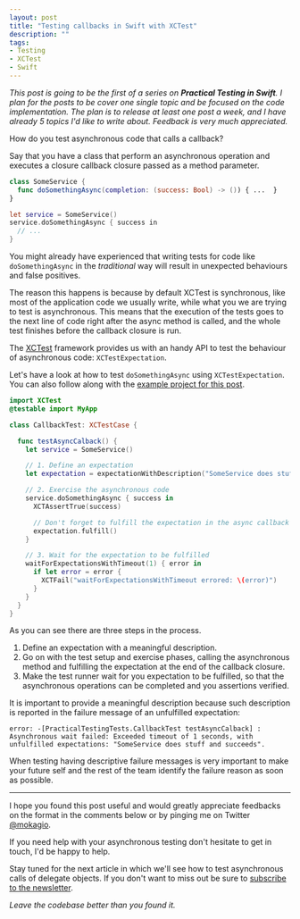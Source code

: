 ```yaml
---
layout: post
title: "Testing callbacks in Swift with XCTest"
description: ""
tags:
- Testing
- XCTest
- Swift
---
```


_This post is going to be the first of a series on **Practical Testing in
Swift**. I plan for the posts to be cover one single topic and be focused on
the code implementation. The plan is to release at least one post a week, and I
have already 5 topics I'd like to write about. Feedback is very much
appreciated._

How do you test asynchronous code that calls a callback?

Say that you have a class that perform an asynchronous operation and executes
a closure callback closure passed as a method parameter.

```swift
class SomeService {
  func doSomethingAsync(completion: (success: Bool) -> ()) { ...  }
}

let service = SomeService()
service.doSomethingAsync { success in
  // ...
}
```

You might already have experienced that writing tests for code like
`doSomethingAsync` in the _traditional_ way will result in unexpected
behaviours and false positives.

The reason this happens is because by default XCTest is synchronous, like most
of the application code we usually write, while what you we are trying to test
is asynchronous. This means that the execution of the tests goes to the next
line of code right after the async method is called, and the whole test
finishes before the callback closure is run.

The [XCTest](https://developer.apple.com/library/ios/documentation/DeveloperTools/Conceptual/testing_with_xcode/chapters/01-introduction.html)
framework provides us with an handy API to test the behaviour of asynchronous
code: `XCTestExpectation`.

Let's have a look at how to test `doSomethingAsync` using `XCTestExpectation`.
You can also follow along with the [example project for this post](https://github.com/mokacoding/PracticalTesting).

```swift
import XCTest
@testable import MyApp

class CallbackTest: XCTestCase {

  func testAsyncCalback() {
    let service = SomeService()

    // 1. Define an expectation
    let expectation = expectationWithDescription("SomeService does stuff and runs the callback closure")

    // 2. Exercise the asynchronous code
    service.doSomethingAsync { success in
      XCTAssertTrue(success)

      // Don't forget to fulfill the expectation in the async callback
      expectation.fulfill()
    }

    // 3. Wait for the expectation to be fulfilled
    waitForExpectationsWithTimeout(1) { error in
      if let error = error {
        XCTFail("waitForExpectationsWithTimeout errored: \(error)")
      }
    }
  }
}
```

As you can see there are three steps in the process.

1. Define an expectation with a meaningful description.
2. Go on with the test setup and exercise phases, calling the asynchronous method and fulfilling the expectation at the end of the callback closure.
3. Make the test runner wait for you expectation to be fulfilled, so that the asynchronous operations can be completed and you assertions verified.

It is important to provide a meaningful description because such description is
reported in the failure message of an unfulfilled expectation:

```
error: -[PracticalTestingTests.CallbackTest testAsyncCalback] : Asynchronous wait failed: Exceeded timeout of 1 seconds, with unfulfilled expectations: "SomeService does stuff and succeeds".
```

When testing having descriptive failure messages is very important to make your
future self and the rest of the team identify the failure reason as soon as
possible.

---

I hope you found this post useful and would greatly appreciate feedbacks on the
format in the comments below or by pinging me on Twitter
[@mokagio](https://twitter.com/mokagio).

If you need help with your asynchronous testing don't hesitate to get in touch,
I'd be happy to help.

Stay tuned for the next article in which we'll see how to test asynchronous
calls of delegate objects. If you don't want to miss out be sure to [subscribe
to the newsletter](http://mokacoding.com#subscribe).

_Leave the codebase better than you found it._

